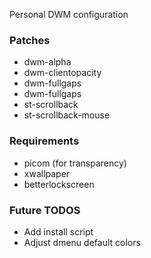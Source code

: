 Personal DWM configuration

### Patches
- dwm-alpha
- dwm-clientopacity
- dwm-fullgaps
- dwm-fullgaps
- st-scrollback
- st-scrollback-mouse

### Requirements
- picom (for transparency)
- xwallpaper
- betterlockscreen

### Future TODOS
- Add install script
- Adjust dmenu default colors

